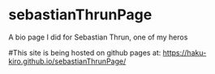 # sebastianThrunPage
A bio page I did for Sebastian Thrun, one of my heros

#This site is being hosted on github pages at:
https://haku-kiro.github.io/sebastianThrunPage/
